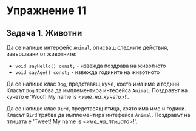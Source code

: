 # Упражнение 11

## Задача 1. Животни

Да се напише интерфейс `Animal`, описващ следните действия,
извършвани от животните:
- `void sayHello() const;` - извежда поздрава на животното
- `void sayAge() const;` - извежда годините на животното

Да се напише клас `Dog`, представящ куче, което има име и години. Класът
`Dog` трябва да имплементира интефейса `Animal`. Поздравът на кучето е
'Woof! My name is *\<име_на_кучето\>*!'.

Да се напише клас `Bird`, представящ птица, която има име и години. Класът
`Bird` трябва да имплементира интефейса `Animal`. Поздравът на птицата е
'Tweet! My name is *\<име_на_птицата\>*!'.
